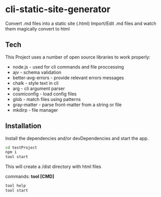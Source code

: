 # cli-static-site-generator

Convert .md files into a static site (.html)
Import/Edit .md files and watch them magically convert to html
## Tech

This Project uses a number of open source libraries to work properly:

- node.js - used for cli commands and file proccessing
- ajv - schema validation
- better-avg-errors - provide relevant errors messages
- chalk - style text in cli
- arg - cli argument parser
- cosmiconfig - load config files
- glob - match files using patterns
- gray-matter - parse front-matter from a string or file
- mkdirp - file manager

## Installation

Install the dependencies and/or devDependencies and start the app.

```sh
cd testProject
npm i
tool start
```

This will create a /dist directory with html files

commands: **tool [CMD]**

```sh
tool help
tool start
```

